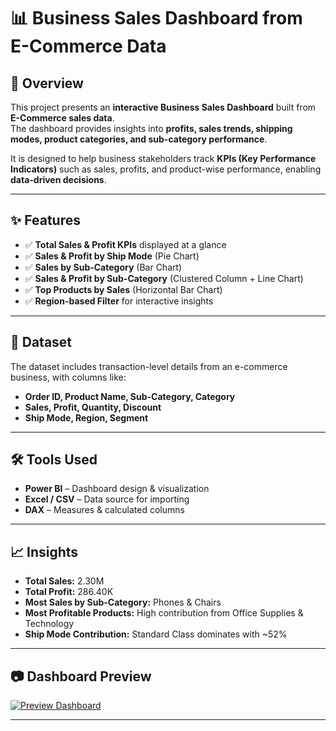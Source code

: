 # 📊 Business Sales Dashboard from E-Commerce Data

## 📝 Overview
This project presents an **interactive Business Sales Dashboard** built from **E-Commerce sales data**.  
The dashboard provides insights into **profits, sales trends, shipping modes, product categories, and sub-category performance**.  

It is designed to help business stakeholders track **KPIs (Key Performance Indicators)** such as sales, profits, and product-wise performance, enabling **data-driven decisions**.

---

## ✨ Features
- ✅ **Total Sales & Profit KPIs** displayed at a glance  
- ✅ **Sales & Profit by Ship Mode** (Pie Chart)  
- ✅ **Sales by Sub-Category** (Bar Chart)  
- ✅ **Sales & Profit by Sub-Category** (Clustered Column + Line Chart)  
- ✅ **Top Products by Sales** (Horizontal Bar Chart)  
- ✅ **Region-based Filter** for interactive insights  

---

## 📂 Dataset
The dataset includes transaction-level details from an e-commerce business, with columns like:
- **Order ID, Product Name, Sub-Category, Category**
- **Sales, Profit, Quantity, Discount**
- **Ship Mode, Region, Segment**

---

## 🛠 Tools Used
- **Power BI** – Dashboard design & visualization  
- **Excel / CSV** – Data source for importing  
- **DAX** – Measures & calculated columns  

---

## 📈 Insights
- **Total Sales:** 2.30M  
- **Total Profit:** 286.40K  
- **Most Sales by Sub-Category:** Phones & Chairs  
- **Most Profitable Products:** High contribution from Office Supplies & Technology  
- **Ship Mode Contribution:** Standard Class dominates with ~52%  

---

## 📷 Dashboard Preview
[![Preview Dashboard](https://img.shields.io/badge/Preview-Dashboard-blue?style=for-the-badge&logo=powerbi)](https://github.com/amar4542/Business-Sales/blob/main/Snapshot%20of%20Business%20Sales.png)



---

